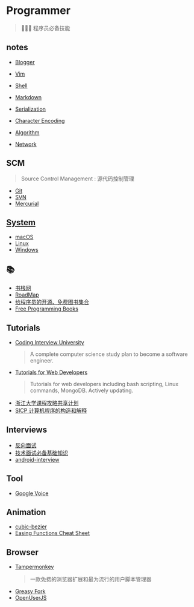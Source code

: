 # Programmer
> 👨🏻‍💻 程序员必备技能

## notes

- [Blogger](notes/Blogger.md)
- [Vim](notes/Vim.md)
- [Shell](notes/Shell.md)
- [Markdown](notes/Markdown.md)
- [Serialization](notes/Serialization.md)
- [Character Encoding](notes/CharacterEncoding.md)

- [Algorithm](Algorithm/README.md)
- [Network](Network/README.md)

## SCM
> Source Control Management : 源代码控制管理

- [Git](SCM/Git.md)
- [SVN](SCM/SVN.md)
- [Mercurial](SCM/Mercurial.md)

## [System](System/README.md)

- [macOS](System/macOS.md)
- [Linux](System/Linux/README.md)
- [Windows](System/Windows.md)

## 📚

- [书栈网](https://www.bookstack.cn/)
- [RoadMap](https://github.com/xx-zh/xx-zh-roadmap)
- [给程序员的开源、免费图书集合](https://github.com/waylau/books-collection)
- [Free Programming Books](https://github.com/EbookFoundation/free-programming-books)

## Tutorials

- [Coding Interview University](https://github.com/jwasham/coding-interview-university)
    > A complete computer science study plan to become a software engineer.
- [Tutorials for Web Developers](https://github.com/StevenSLXie/Tutorials-for-Web-Developers)
    > Tutorials for web developers including bash scripting, Linux commands, MongoDB. Actively updating.
- [浙江大学课程攻略共享计划](https://github.com/QSCTech/zju-icicles)
- [SICP 计算机程序的构造和解释](https://github.com/DeathKing/Learning-SICP)

## Interviews

- [反向面试](https://github.com/yifeikong/reverse-interview-zh)
- [技术面试必备基础知识](https://github.com/CyC2018/CS-Notes)
- [android-interview](https://github.com/guoxiaoxing/android-interview)

## Tool

- [Google Voice](https://github.com/ssnhd/googlevoice)

## Animation

- [cubic-bezier](http://cubic-bezier.com)
- [Easing Functions Cheat Sheet](https://github.com/ai/easings.net)

## Browser

- [Tampermonkey](https://www.tampermonkey.net/)
    > 一款免费的浏览器扩展和最为流行的用户脚本管理器
- [Greasy Fork](https://greasyfork.org/zh-CN)
- [OpenUserJS](https://openuserjs.org/)